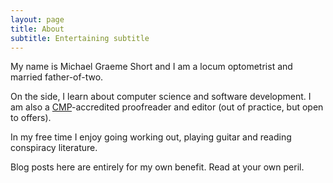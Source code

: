 ```yaml
---
layout: page
title: About
subtitle: Entertaining subtitle
---
```


My name is Michael Graeme Short and I am a locum optometrist and married father-of-two.

On the side, I learn about computer science and software development. I am also a [CMP](https://collegeofmediaandpublishing.co.uk/)-accredited proofreader and editor (out of practice, but open to offers).

In my free time I enjoy going working out, playing guitar and reading conspiracy literature.

Blog posts here are entirely for my own benefit. Read at your own peril.